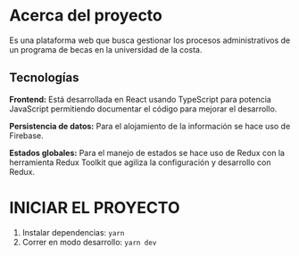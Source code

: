 # Acerca del proyecto

Es una plataforma web que busca gestionar los procesos administrativos de un programa de becas en la universidad de la costa. 

## Tecnologías

**Frontend:** Está  desarrollada en React usando TypeScript para potencia JavaScript permitiendo documentar el código para mejorar el desarrollo. 

**Persistencia de datos:** Para el alojamiento de la información se hace uso de Firebase.

**Estados globales:** Para el manejo de estados se hace uso de Redux con la herramienta Redux Toolkit que agiliza la configuración y desarrollo con Redux.


# INICIAR EL PROYECTO

1. Instalar dependencias: `yarn`
2. Correr en modo desarrollo: `yarn dev`

